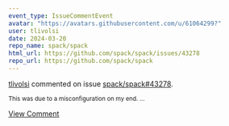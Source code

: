 ```yaml
---
event_type: IssueCommentEvent
avatar: "https://avatars.githubusercontent.com/u/61064299?"
user: tlivolsi
date: 2024-03-20
repo_name: spack/spack
html_url: https://github.com/spack/spack/issues/43278
repo_url: https://github.com/spack/spack
---
```


<a href='https://github.com/tlivolsi' target='_blank'>tlivolsi</a> commented on issue <a href='https://github.com/spack/spack/issues/43278' target='_blank'>spack/spack#43278</a>.

<small>This was due to a misconfiguration on my end. ...</small>

<a href='https://github.com/spack/spack/issues/43278' target='_blank'>View Comment</a>